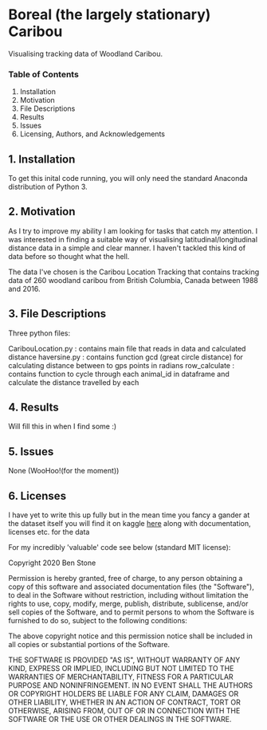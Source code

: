 # Boreal (the largely stationary) Caribou
 
Visualising tracking data of Woodland Caribou.

### Table of Contents

 1. Installation
 2. Motivation
 3. File Descriptions
 4. Results
 5. Issues
 6. Licensing, Authors, and Acknowledgements

## 1. Installation

To get this inital code running, you will only need the standard Anaconda distribution of Python 3.

## 2. Motivation

As I try to improve my ability I am looking for tasks that catch my attention. I was interested in finding a suitable way of visualising latitudinal/longitudinal distance data in a simple and clear manner. I haven't tackled this kind of data before so thought what the hell.

The data I've chosen is the Caribou Location Tracking that contains tracking data of 260 woodland caribou from British Columbia, Canada between 1988 and 2016. 

## 3. File Descriptions
Three python files:

CaribouLocation.py : contains main file that reads in data and calculated distance
haversine.py : contains function gcd (great circle distance) for calculating distance between to gps points in radians
row_calculate : contains function to cycle through each animal_id in dataframe and calculate the distance travelled by each

## 4. Results
Will fill this in when I find some :) 

## 5. Issues

None (WooHoo!(for the moment))

## 6. Licenses
I have yet to write this up fully but in the mean time you fancy a gander at the dataset itself you will find it on kaggle [here](https://www.kaggle.com/jessemostipak/caribou-location-tracking?select=locations.csv) along with documentation, licenses etc. for the data

For my incredibly 'valuable' code see below (standard MIT license):

Copyright 2020 Ben Stone

Permission is hereby granted, free of charge, to any person obtaining a copy of this software and associated documentation files (the "Software"), to deal in the Software without restriction, including without limitation the rights to use, copy, modify, merge, publish, distribute, sublicense, and/or sell copies of the Software, and to permit persons to whom the Software is furnished to do so, subject to the following conditions:

The above copyright notice and this permission notice shall be included in all copies or substantial portions of the Software.

THE SOFTWARE IS PROVIDED "AS IS", WITHOUT WARRANTY OF ANY KIND, EXPRESS OR IMPLIED, INCLUDING BUT NOT LIMITED TO THE WARRANTIES OF MERCHANTABILITY, FITNESS FOR A PARTICULAR PURPOSE AND NONINFRINGEMENT. IN NO EVENT SHALL THE AUTHORS OR COPYRIGHT HOLDERS BE LIABLE FOR ANY CLAIM, DAMAGES OR OTHER LIABILITY, WHETHER IN AN ACTION OF CONTRACT, TORT OR OTHERWISE, ARISING FROM, OUT OF OR IN CONNECTION WITH THE SOFTWARE OR THE USE OR OTHER DEALINGS IN THE SOFTWARE.


